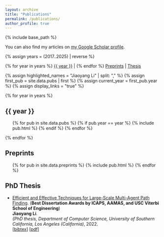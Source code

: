 ```yaml
---
layout: archive
title: "Publications"
permalink: /publications/
author_profile: true
---
```


{% include base_path %}

You can also find my articles on
<a href="https://scholar.google.com/citations?user=F5qzvmkAAAAJ&hl=en">my Google Scholar profile</a>.
<br>

{% assign years = (2017..2025) | reverse %}

{% for year in years %}
    <a href="#year{{ year }}">{{ year }}</a> |
{% endfor %}
<a href="#preprints">Preprints</a> |
<a href="#thesis">Thesis</a>

{% assign highlighted_names = "Jiaoyang Li" | split: "," %}
{% assign first_pub = site.data.pubs | first %}
{% assign current_year = first_pub.year %}
{% assign display_links = "true" %}

{% for year in years %}
    <h2>{{ year }}</h2><a name="year{{ year }}"></a>
    <ul>
        {% for pub in site.data.pubs %}
            {% if pub.year == year %}
                {% include pub.html %}
            {% endif %}
        {% endfor %}
    </ul>
{% endfor %}

<h2>Preprints</h2><a name="preprints"></a>
<ul>
    {% for pub in site.data.preprints %}
        {% include pub.html %}
    {% endfor %}
</ul>

<h2>PhD Thesis</h2><a name="thesis"></a>
<ul>
    <li>
        <a href="/publications/LiPhD22">Efficient and Effective Techniques for Large-Scale Multi-Agent Path Finding</a>.
        (<b>Best Dissertation Awards by ICAPS, AAMAS, and USC Viterbi School of Engineering</b>)<br/>
        <b>Jiaoyang Li</b>.<br/>
        <i>{PhD thesis, Department of Computer Science, University of Southern California, Los Angeles (California)</i>, 2022.<br/>
        [<a href="javascript:void(0)" onclick="(function(target, id) { if ($('#' + id).css('display') == 'block') { $('#' + id).hide('fast'); $(target).text('bibtex') } else { $('#' + id).show('fast'); $(target).text('bibtex▲') } })(this, 'bibtex-LiPhD22');">bibtex</a>]
        [<a href="/files/phd-thesis-final.pdf">pdf</a>]
        <div id="bibtex-LiPhD22" style="display:none; font-size:small">
            <pre>@phdthesis{LiPhD22,
  title     = {Efficient and Effective Techniques for Large-Scale Multi-Agent Path Finding},
  author    = {Jiaoyang Li},
  school    = {University of Southern California},
  year      = {2022}
}</pre></div>
    </li>
</ul>